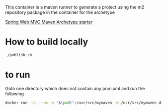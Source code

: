This container is a maven runner to generate a project using the m2 repository package in the container for the archetype

[Spring Web MVC Maven Archetype starter](https://github.com/dilbertside/spring-mvc-start-archetype)

# How to build locally

```bash
./publish.sh
```
# to run

Goto one directory which does not contain any pom.xml and run the following

```bash
docker run -it --rm -v "$(pwd)":/usr/src/mymaven -w /usr/src/mymaven diside/spring-mvc-start-archetype-docker mvn archetype:generate -DarchetypeGroupId=com.github.dilbertside -DarchetypeArtifactId=spring-mvc-start-archetype -DarchetypeVersion=5.1.4
```

